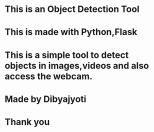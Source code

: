 # This is an Object Detection Tool
# This is made with Python,Flask
# This is a simple tool to detect objects in images,videos and also access the webcam.


# Made by Dibyajyoti

# Thank you
